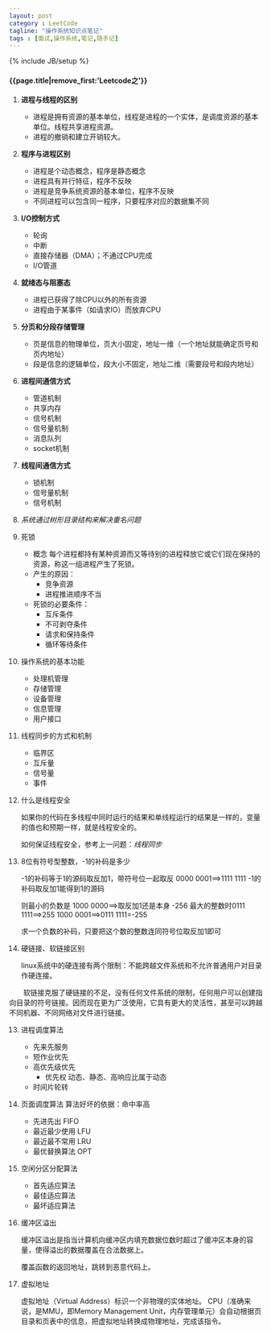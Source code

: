 ```yaml
---
layout: post
category : LeetCode
tagline: "操作系统知识点笔记"
tags : [面试,操作系统,笔记,随手记]
---
```

{% include JB/setup %}

<h4>{{page.title|remove_first:'Leetcode之'}}</h4>

1. **进程与线程的区别**
	* 进程是拥有资源的基本单位，线程是进程的一个实体，是调度资源的基本单位。线程共享进程资源。
	* 进程的撤销和建立开销较大。

2. **程序与进程区别**
	* 进程是个动态概念，程序是静态概念
	* 进程具有并行特征，程序不反映
	* 进程是竞争系统资源的基本单位，程序不反映
	* 不同进程可以包含同一程序，只要程序对应的数据集不同

2. **I/O控制方式**
	* 轮询
	* 中断
	* 直接存储器（DMA）；不通过CPU完成
	* I/O管道

3. **就绪态与阻塞态**
	* 进程已获得了除CPU以外的所有资源
	* 进程由于某事件（如请求IO）而放弃CPU

4. **分页和分段存储管理**
	* 页是信息的物理单位，页大小固定，地址一维（一个地址就能确定页号和页内地址）
	* 段是信息的逻辑单位，段大小不固定，地址二维（需要段号和段内地址）

5. **进程间通信方式**
	* 管道机制
	* 共享内存
	* 信号机制
	* 信号量机制
	* 消息队列
	* socket机制
	
6. **线程间通信方式**
	* 锁机制
	* 信号量机制
	* 信号机制

6. *系统通过树形目录结构来解决重名问题*

7. 死锁
	* 概念
		每个进程都持有某种资源而又等待别的进程释放它或它们现在保持的资源，称这一组进程产生了死锁。
	* 产生的原因：
		* 竞争资源
		* 进程推进顺序不当
	* 死锁的必要条件：
		* 互斥条件
		* 不可剥夺条件
		* 请求和保持条件
		* 循环等待条件

8. 操作系统的基本功能
	* 处理机管理
	* 存储管理
	* 设备管理
	* 信息管理
	* 用户接口

9. 线程同步的方式和机制
	* 临界区
	* 互斥量
	* 信号量
	* 事件

10. 什么是线程安全

	如果你的代码在多线程中同时运行的结果和单线程运行的结果是一样的，变量的值也和预期一样，就是线程安全的。

	如何保证线程安全，参考上一问题：*线程同步*

11. 8位有符号型整数，-1的补码是多少
	
	-1的补码等于1的源码取反加1，带符号位一起取反
	0000 0001==>1111 1111
	-1的补码取反加1能得到1的源码

	则最小的负数是 1000 0000==>取反加1还是本身 -256
	最大的整数时0111 1111==>255
	1000 0001==>0111 1111=-255

	求一个负数的补码，只要把这个数的整数连同符号位取反加1即可

12. 硬链接、软链接区别

	linux系统中的硬连接有两个限制：不能跨越文件系统和不允许普通用户对目录作硬连接。
	
　　软链接克服了硬链接的不足，没有任何文件系统的限制，任何用户可以创建指向目录的符号链接。因而现在更为广泛使用，它具有更大的灵活性，甚至可以跨越不同机器、不同网络对文件进行链接。 

13. 进程调度算法
	* 先来先服务
	* 短作业优先
	* 高优先级优先
		* 优先权 动态、静态、高响应比属于动态
	* 时间片轮转
	
14. 页面调度算法 算法好坏的依据：命中率高

	* 先进先出 FIFO
	* 最近最少使用 LFU
	* 最近最不常用 LRU
	* 最优替换算法 OPT

15. 空闲分区分配算法

	* 首先适应算法
	* 最佳适应算法
	* 最坏适应算法
	
15. 缓冲区溢出

	缓冲区溢出是指当计算机向缓冲区内填充数据位数时超过了缓冲区本身的容量，使得溢出的数据覆盖在合法数据上。

	覆盖函数的返回地址，跳转到恶意代码上。

16. 虚拟地址

	虚拟地址（Virtual Address）标识一个非物理的实体地址。
	CPU（准确来说，是MMU，即Memory Management Unit，内存管理单元）会自动根据页目录和页表中的信息，把虚拟地址转换成物理地址，完成该指令。
